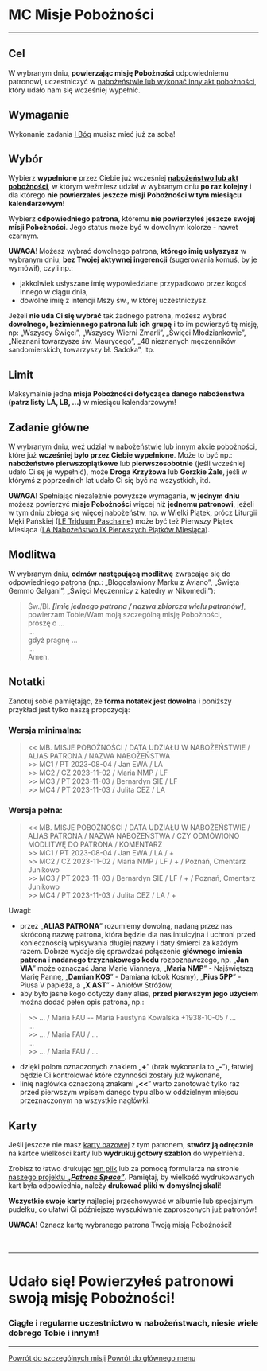 # <span class="status status-list"><span class="status status-mission">MC</span> Misje Pobożności</span>
---

## Cel
W <span class="selected-day-info">wybranym dniu</span>, **powierzając misję Pobożności** odpowiedniemu patronowi, uczestniczyć w [nabożeństwie lub wykonać inny akt pobożności](jak_uczestniczyc_w_nabozenstwach_oraz_inne_akty_poboznosci.md), który udało nam się wcześniej wypełnić.
## Wymaganie
Wykonanie zadania [<span class="status status-list"><span class="status status-god">I</span> Bóg</span>](bog.md) musisz mieć już za sobą!
## Wybór
Wybierz **wypełnione** przez Ciebie już wcześniej **[nabożeństwo lub akt pobożności](jak_uczestniczyc_w_nabozenstwach_oraz_inne_akty_poboznosci.md)**, w którym weźmiesz udział w <span class="selected-day-info">wybranym dniu</span> **po raz kolejny** i dla którego **nie powierzałeś jeszcze misji Pobożności w tym miesiącu kalendarzowym**!

Wybierz **odpowiedniego patrona**, któremu **nie powierzyłeś jeszcze swojej misji Pobożności**. Jego status może być w dowolnym kolorze - nawet <span class="status status-black">czarnym</span>.

**UWAGA**! Możesz wybrać dowolnego patrona, **którego imię usłyszysz** w <span class="selected-day-info">wybranym dniu</span>, **bez Twojej aktywnej ingerencji** (sugerowania komuś, by je wymówił), czyli np.:
- jakkolwiek usłyszane imię wypowiedziane przypadkowo przez kogoś innego w ciągu dnia,
- dowolne imię z intencji Mszy św., w której uczestniczysz.

Jeżeli **nie uda Ci się wybrać** tak żadnego patrona, możesz wybrać **dowolnego, bezimiennego patrona lub ich grupę** i to im powierzyć tę misję, np: „Wszyscy Święci”, „Wszyscy Wierni Zmarli”, „Święci Młodziankowie”, „Nieznani towarzysze św. Maurycego”, „48 nieznanych męczenników sandomierskich, towarzyszy bł. Sadoka”, itp.
## Limit
Maksymalnie jedna **misja Pobożności dotycząca danego nabożeństwa (patrz listy LA, LB, ...)** w miesiącu kalendarzowym!
## Zadanie główne
W <span class="selected-day-info">wybranym dniu</span>, weź udział w [nabożeństwie lub innym akcie pobożności](jak_uczestniczyc_w_nabozenstwach_oraz_inne_akty_poboznosci.md), które już **wcześniej było przez Ciebie wypełnione**. Może to być np.: **nabożeństwo pierwszopiątkowe** lub **pierwszosobotnie** (jeśli wcześniej udało Ci sę je wypełnić), może **Droga Krzyżowa** lub **Gorzkie Żale**, jeśli w którymś z poprzednich lat udało Ci się być na wszystkich, itd.

**UWAGA**! Spełniając niezależnie powyższe wymagania, **w jednym dniu** możesz powierzyć **misje Pobożności** więcej niż **jednemu patronowi**, jeżeli w tym dniu zbiega się więcej nabożeństw, np. w Wielki Piątek, prócz Liturgii Męki Pańskiej ([<span class="status status-list"><span class="status status-black">LE</span> Triduum Paschalne</span>](triduum_paschalne.md)) może być też Pierwszy Piątek Miesiąca ([<span class="status status-list"><span class="status status-black">LA</span> Nabożeństwo IX Pierwszych Piątków Miesiąca</span>](nabozenstwo_ix_pierwszych_piatkow_miesiaca.md)).
## Modlitwa
W <span class="selected-day-info">wybranym dniu</span>, **odmów następującą modlitwę** zwracając się do odpowiedniego patrona (np.: „Błogosławiony Marku z Aviano”, „Święta Gemmo Galgani”, „Święci Męczennicy z katedry w Nikomedii”):
> Św./Bł. _**[imię jednego patrona / nazwa zbiorcza wielu patronów]**_,  
> powierzam Tobie/Wam moją szczególną misję Pobożności,  
> proszę o ...  
> ...  
> gdyż pragnę ...  
> ...  
> Amen.
## Notatki
Zanotuj sobie pamiętając, że **forma notatek jest dowolna** i poniższy przykład jest tylko naszą propozycją:
### Wersja minimalna:
> \<\< MB. MISJE POBOŻNOŚCI / DATA UDZIAŁU W NABOŻEŃSTWIE / ALIAS PATRONA / NAZWA NABOŻEŃSTWA  
> \>\> MC1 / PT 2023-08-04 / Jan EWA / LA  
> \>\> MC2 / CZ 2023-11-02 / Maria NMP / LF  
> \>\> MC3 / PT 2023-11-03 / Bernardyn SIE / LF  
> \>\> MC4 / PT 2023-11-03 / Julita CEZ / LA
### Wersja pełna:
> \<\< MB. MISJE POBOŻNOŚCI / DATA UDZIAŁU W NABOŻEŃSTWIE / ALIAS PATRONA / NAZWA NABOŻEŃSTWA / CZY ODMÓWIONO MODLITWĘ DO PATRONA / KOMENTARZ  
> \>\> MC1 / PT 2023-08-04 / Jan EWA / LA / +  
> \>\> MC2 / CZ 2023-11-02 / Maria NMP / LF / + / Poznań, Cmentarz Junikowo  
> \>\> MC3 / PT 2023-11-03 / Bernardyn SIE / LF / + / Poznań, Cmentarz Junikowo  
> \>\> MC4 / PT 2023-11-03 / Julita CEZ / LA / +

Uwagi:
- przez „**ALIAS PATRONA**” rozumiemy dowolną, nadaną przez nas skróconą nazwę patrona, która będzie dla nas intuicyjna i uchroni przed koniecznością wpisywania długiej nazwy i daty śmierci za każdym razem. Dobrze wydaje się sprawdzać połączenie **głównego imienia patrona** i **nadanego trzyznakowego kodu** rozpoznawczego, np. „**Jan VIA**” może oznaczać Jana Marię Vianneya, „**Maria NMP**” - Najświętszą Marię Pannę, „**Damian KOS**” - Damiana (obok Kosmy), „**Pius 5PP**” - Piusa V papieża, a „**X AST**” - Aniołów Stróżów,
- aby było jasne kogo dotyczy dany alias, **przed pierwszym jego użyciem** można dodać pełen opis patrona, np.:
> \>\> ... / Maria FAU -- Maria Faustyna Kowalska +1938-10-05 / ...  
> ...  
> \>\> ... / Maria FAU / ...  
> ...  
> \>\> ... / Maria FAU / ...
- dzięki polom oznaczonych znakiem „**+**” (brak wykonania to „**-**”), łatwiej będzie Ci kontrolować które czynności zostały już wykonane,
- linię nagłówka oznaczoną znakami „**<<**” warto zanotować tylko raz przed pierwszym wpisem danego typu albo w oddzielnym miejscu przeznaczonym na wszystkie nagłówki.
## Karty
Jeśli jeszcze nie masz [karty bazowej](karty_kolekcjonerskie.md#karty-kolekcjonerskie-karty-bazowe) z tym patronem, **stwórz ją odręcznie** na kartce wielkości karty lub **wydrukuj gotowy szablon** do wypełnienia.

Zrobisz to łatwo drukując [ten plik](/pl/pdf/karty_bazowe.pdf) lub za pomocą formularza na stronie [naszego projektu **_„Patrons Space”_**](https://pl.patrons.space/cards). Pamiętaj, by wielkość wydrukowanych kart była odpowiednia, należy **drukować pliki w domyślnej skali**!

**Wszystkie swoje karty** najlepiej przechowywać w albumie lub specjalnym pudełku, co ułatwi Ci późniejsze wyszukiwanie zaproszonych już patronów!

**UWAGA!** Oznacz kartę wybranego patrona Twoją misją Pobożności!
<br />
<br />
<br />

---
# Udało się! Powierzyłeś patronowi swoją **misję Pobożności**!
### Ciągłe i regularne uczestnictwo w nabożeństwach, niesie wiele dobrego Tobie i innym!
---
[Powrót do szczególnych misji](jak_powierzac_patronom_swoje_szczegolne_misje.md)
[Powrót do głównego menu](index.md)
